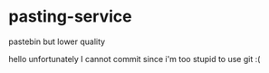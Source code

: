 # pasting-service
pastebin but lower quality

hello unfortunately I cannot commit since i'm too stupid to use git :(
